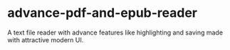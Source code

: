 # advance-pdf-and-epub-reader
A text file reader with advance features like highlighting and saving made with attractive modern UI.
